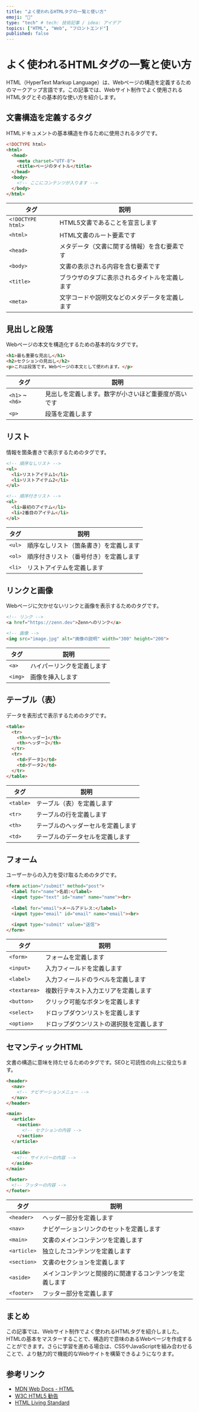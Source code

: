 ```yaml
---
title: "よく使われるHTMLタグの一覧と使い方"
emoji: "📝"
type: "tech" # tech: 技術記事 / idea: アイデア
topics: ["HTML", "Web", "フロントエンド"]
published: false
---
```


# よく使われるHTMLタグの一覧と使い方

HTML（HyperText Markup Language）は、Webページの構造を定義するためのマークアップ言語です。この記事では、Webサイト制作でよく使用されるHTMLタグとその基本的な使い方を紹介します。

## 文書構造を定義するタグ

HTMLドキュメントの基本構造を作るために使用されるタグです。

```html
<!DOCTYPE html>
<html>
  <head>
    <meta charset="UTF-8">
    <title>ページのタイトル</title>
  </head>
  <body>
    <!-- ここにコンテンツが入ります -->
  </body>
</html>
```

| タグ | 説明 |
| ---- | ---- |
| `<!DOCTYPE html>` | HTML5文書であることを宣言します |
| `<html>` | HTML文書のルート要素です |
| `<head>` | メタデータ（文書に関する情報）を含む要素です |
| `<body>` | 文書の表示される内容を含む要素です |
| `<title>` | ブラウザのタブに表示されるタイトルを定義します |
| `<meta>` | 文字コードや説明文などのメタデータを定義します |

## 見出しと段落

Webページの本文を構造化するための基本的なタグです。

```html
<h1>最も重要な見出し</h1>
<h2>セクションの見出し</h2>
<p>これは段落です。Webページの本文として使われます。</p>
```

| タグ | 説明 |
| ---- | ---- |
| `<h1>` ~ `<h6>` | 見出しを定義します。数字が小さいほど重要度が高いです |
| `<p>` | 段落を定義します |

## リスト

情報を箇条書きで表示するためのタグです。

```html
<!-- 順序なしリスト -->
<ul>
  <li>リストアイテム1</li>
  <li>リストアイテム2</li>
</ul>

<!-- 順序付きリスト -->
<ol>
  <li>最初のアイテム</li>
  <li>2番目のアイテム</li>
</ol>
```

| タグ | 説明 |
| ---- | ---- |
| `<ul>` | 順序なしリスト（箇条書き）を定義します |
| `<ol>` | 順序付きリスト（番号付き）を定義します |
| `<li>` | リストアイテムを定義します |

## リンクと画像

Webページに欠かせないリンクと画像を表示するためのタグです。

```html
<!-- リンク -->
<a href="https://zenn.dev">Zennへのリンク</a>

<!-- 画像 -->
<img src="image.jpg" alt="画像の説明" width="300" height="200">
```

| タグ | 説明 |
| ---- | ---- |
| `<a>` | ハイパーリンクを定義します |
| `<img>` | 画像を挿入します |

## テーブル（表）

データを表形式で表示するためのタグです。

```html
<table>
  <tr>
    <th>ヘッダー1</th>
    <th>ヘッダー2</th>
  </tr>
  <tr>
    <td>データ1</td>
    <td>データ2</td>
  </tr>
</table>
```

| タグ | 説明 |
| ---- | ---- |
| `<table>` | テーブル（表）を定義します |
| `<tr>` | テーブルの行を定義します |
| `<th>` | テーブルのヘッダーセルを定義します |
| `<td>` | テーブルのデータセルを定義します |

## フォーム

ユーザーからの入力を受け取るためのタグです。

```html
<form action="/submit" method="post">
  <label for="name">名前:</label>
  <input type="text" id="name" name="name"><br>
  
  <label for="email">メールアドレス:</label>
  <input type="email" id="email" name="email"><br>
  
  <input type="submit" value="送信">
</form>
```

| タグ | 説明 |
| ---- | ---- |
| `<form>` | フォームを定義します |
| `<input>` | 入力フィールドを定義します |
| `<label>` | 入力フィールドのラベルを定義します |
| `<textarea>` | 複数行テキスト入力エリアを定義します |
| `<button>` | クリック可能なボタンを定義します |
| `<select>` | ドロップダウンリストを定義します |
| `<option>` | ドロップダウンリストの選択肢を定義します |

## セマンティックHTML

文書の構造に意味を持たせるためのタグです。SEOと可読性の向上に役立ちます。

```html
<header>
  <nav>
    <!-- ナビゲーションメニュー -->
  </nav>
</header>

<main>
  <article>
    <section>
      <!-- セクションの内容 -->
    </section>
  </article>
  
  <aside>
    <!-- サイドバーの内容 -->
  </aside>
</main>

<footer>
  <!-- フッターの内容 -->
</footer>
```

| タグ | 説明 |
| ---- | ---- |
| `<header>` | ヘッダー部分を定義します |
| `<nav>` | ナビゲーションリンクのセットを定義します |
| `<main>` | 文書のメインコンテンツを定義します |
| `<article>` | 独立したコンテンツを定義します |
| `<section>` | 文書のセクションを定義します |
| `<aside>` | メインコンテンツと間接的に関連するコンテンツを定義します |
| `<footer>` | フッター部分を定義します |

## まとめ

この記事では、Webサイト制作でよく使われるHTMLタグを紹介しました。HTMLの基本をマスターすることで、構造的で意味のあるWebページを作成することができます。さらに学習を進める場合は、CSSやJavaScriptを組み合わせることで、より魅力的で機能的なWebサイトを構築できるようになります。

## 参考リンク

- [MDN Web Docs - HTML](https://developer.mozilla.org/ja/docs/Web/HTML)
- [W3C HTML5 勧告](https://www.w3.org/TR/html5/)
- [HTML Living Standard](https://html.spec.whatwg.org/)
